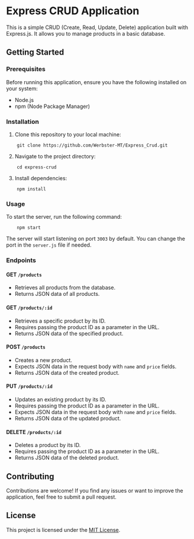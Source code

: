 # Express CRUD Application

This is a simple CRUD (Create, Read, Update, Delete) application built with Express.js. It allows you to manage products in a basic database.

## Getting Started

### Prerequisites

Before running this application, ensure you have the following installed on your system:

- Node.js
- npm (Node Package Manager)

### Installation

1. Clone this repository to your local machine:

```
    git clone https://github.com/Werbster-MT/Express_Crud.git
```

2. Navigate to the project directory:
```
    cd express-crud
```

3. Install dependencies:
```
    npm install
```

### Usage

To start the server, run the following command:

```
    npm start
```

The server will start listening on port `3003` by default. You can change the port in the `server.js` file if needed.

### Endpoints

#### GET `/products`

- Retrieves all products from the database.
- Returns JSON data of all products.

#### GET `/products/:id`

- Retrieves a specific product by its ID.
- Requires passing the product ID as a parameter in the URL.
- Returns JSON data of the specified product.

#### POST `/products`

- Creates a new product.
- Expects JSON data in the request body with `name` and `price` fields.
- Returns JSON data of the created product.

#### PUT `/products/:id`

- Updates an existing product by its ID.
- Requires passing the product ID as a parameter in the URL.
- Expects JSON data in the request body with `name` and `price` fields.
- Returns JSON data of the updated product.

#### DELETE `/products/:id`

- Deletes a product by its ID.
- Requires passing the product ID as a parameter in the URL.
- Returns JSON data of the deleted product.

## Contributing

Contributions are welcome! If you find any issues or want to improve the application, feel free to submit a pull request.

## License

This project is licensed under the [MIT License](LICENSE).
